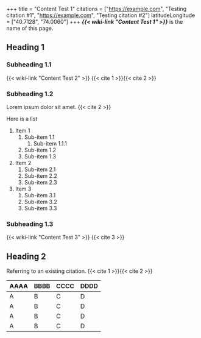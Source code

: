 +++
title = "Content Test 1"
citations = ["https://example.com", "Testing citation #1", "https://example.com", "Testing citation #2"]
latitudeLongitude = ["40.7128", "74.0060"]
+++
***{{< wiki-link "Content Test 1" >}}*** is the name of this page.

## Heading 1
### Subheading 1.1
{{< wiki-link "Content Test 2" >}} {{< cite 1 >}}{{< cite 2 >}}

### Subheading 1.2
Lorem ipsum dolor sit amet. {{< cite 2 >}}

Here is a list
1. Item 1
   1. Sub-item 1.1
      1. Sub-item 1.1.1
   2. Sub-item 1.2
   3. Sub-item 1.3
2. Item 2
   1. Sub-item 2.1
   2. Sub-item 2.2
   3. Sub-item 2.3
3. Item 3
   1. Sub-item 3.1
   2. Sub-item 3.2
   3. Sub-item 3.3

### Subheading 1.3
{{< wiki-link "Content Test 3" >}} {{< cite 3 >}}

## Heading 2
Referring to an existing citation. {{< cite 1 >}}{{< cite 2 >}}

| AAAA | BBBB | CCCC | DDDD |
| ---- | ---- | ---- | ---- |
| A    | B    | C    | D    |
| A    | B    | C    | D    |
| A    | B    | C    | D    |
| A    | B    | C    | D    |

